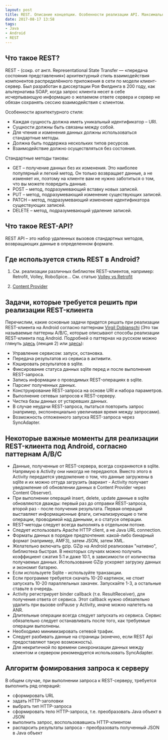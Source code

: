```yaml
---
layout: post
title: REST. Описание концепции. Особенности реализации API. Максимально кратко.
date: 2017-08-17 13:58
tags:
- Java
- Android
- REST
---
```

## Что такое REST?

REST - (сокр. от англ. Representational State Transfer — «передача состояния представления») архитектурный *стиль* взаимодействия компонентов распределённого приложения в сети по модели клиент-сервер. Был разработан в диссертации Роя Филдинга в 200 году, как альтернатива SOAP, когда запрос клиента несет в себе исчерпывающую информацио о желаемом ответе сервера и сервер не обязан сохранять сессию взаимодействия с клиентом. 

Особенности архитектурного стиля: 
- Каждая сущность должна иметь уникальный идентификатор – URI. 
- Сущности должны быть связаны между собой. 
- Для чтения и изменения данных должны использоваться стандартные методы. 
- Должна быть поддержка нескольких типов ресурсов.  
- Взаимодействие должно осуществляться без состояния. 

Стандартные методы таковы:
- GET – получение данных без их изменения. Это наиболее популярный и легкий метод. Он только возвращает данные, а не изменяет их, поэтому на клиенте вам не нужно заботиться о том, что вы можете повредить данные. 
- POST – метод, подразумевающий вставку новых записей. 
- PUT – метод, подразумевающий изменение существующих записей. 
- PATCH – метод, подразумевающий изменение идентификатора существующих записей. 
- DELETE – метод, подразумевающий удаление записей. 

## Что такое REST-API?

REST API – это набор удаленных вызовов стандартных методов, возвращающих данные в определенном формате.

## Где используется стиль REST в Android?

1) См. реализации различных библиотек REST-клиентов, например: Retrofit, Volley, RoboSpice...
См. статью <a href="https://ziginsider.github.io/Volley-vs-Retrofit/">Volley vs Retrofit</a>

2) <a href="https://developer.android.com/guide/topics/providers/content-providers.html?hl=ru">Content Provider</a>

## Задачи, которые требуется решить при реализации REST-клиента

Перечислим, какие основные задачи придется решать при реализации REST-клиента на Android согласно паттернам <a href="https://docs.google.com/file/d/0B2dn_3573C3RdlVpU2JBWXdSb3c/edit">Virgil Dobjanschi</a> (Это так называемые паттерны A/B/C, которые описывают способы реализации REST-клиента под Android. Подробней о паттернах на русском можно глянуть <a href="https://docs.google.com/document/d/1ku_0AHU0Uoq7MxymCaybbh7lpnpFtKfAt_RzFgBSS9M/edit#">здесь</a> (лекция 2) или <a href="http://derevyanko.blogspot.com.by/2014/01/rest-android-1.html">здесь</a>):

- Управление сервисом: запуск, остановка. 
- Передача результатов из сервиса в активити. 
- Кэшировать результатов в sqlite. 
- Фиксирование статуса данных sqlite перед и после выполнения REST-запроса. 
- Запись информации о проводимых REST-операциях в sqlite. 
- Парсинг полученных данных. 
- Конструирование REST-запроса на основе URI и набора параметров. 
- Выполнение сетевых запросов к REST-серверу. 
- Чистка базы данных от устаревших данных. 
- В случае неудачи REST-запроса, пытаться повторить запрос (например, экспоненциально увеличивая время между запросами). 
- Возможность отложенного запуска REST-запроса через SyncAdapter.

## Некоторые важные моменты для реализации REST-клиента под Android, согласно паттернам A/B/C

- Данные, полученные от REST-сервера, всегда сохраняются в sqlite. Напрямую в Activity они никогда не передаются. Вместо этого в Activity передается уведомление о том, что данные загружены в sqlite и их можно оттуда загрузить (вариант - Activity получает уведомление об обновлении данных в Content Provider через Content Observer). 
- При выполнении операций insert, delete, update данные в sqlite обновляются дважды: первый раз до отправки REST-запроса, второй раз - после получения результата. Первая операций выставляет информационные флаги, сигнализирующие о типе операции, проводимой над данными, и о статусе операции. 
- REST-методы следует всегда выполнять в отдельном потоке. 
- Следует использовать Apache HTTP client, а не Java URL connection. 
- Форматы данных в порядке предпочтения: какой-либо бинарный формат (например, AMF3), затем JSON, затем XML. 
- Желательно включать gzip. GZip на Android реализован "нативно", библиотека быстрая. В некоторых случаях можно получить коэффициент сжатия 5:1 и даже 10:1, в зависимости от количества получаемых данных. Использование GZip ускоряет загрузку данных и экономит батарею. 
- Если используете Sqlite - используйте транзакции. 
- Если программе требуется скачать 10-20 картинок, не стоит запускать 10-20 параллельных закачек. Запускайте 1-3, а остальные ставьте в очередь. 
- Activity регистрирует binder callback (т.е. ResultReceiver), для получения ответа от сервиса. Этот callback нужно обязательно удалить при вызове onPause у Activity, иначе можно налететь на ANR. 
- Длительные операции всегда следует запускать из сервиса. Сервис обязательно следует останавливать после того, как требуемые операции выполнены.  
- Необходимо минимизировать сетевой трафик. 
- Следует разбивать данные на страницы (конечно, если REST Api предоставляют такую возможность). 
- Для некритичной по времени синхронизации данных между клиентом и сервером рекомендуется использовать SyncAdapter. 

## Алгоритм фомирования запроса к серверу

В общем случае, при выполнении запроса к REST-серверу, требуется выполнить ряд операций:

- сформировать URL
- задать HTTP-заголовки
- выбрать тип HTTP-запроса
- сформировать тело HTTP-запроса, т.е. преобразовать Java объект в JSON
- выполнить запрос, воспользовавшись HTTP-клиентом
- распарсить результаты запроса - преобразовать полученный JSON в Java объект
